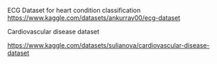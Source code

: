 ECG Dataset for heart condition classification
https://www.kaggle.com/datasets/ankurray00/ecg-dataset

Cardiovascular disease dataset

https://www.kaggle.com/datasets/sulianova/cardiovascular-disease-dataset
